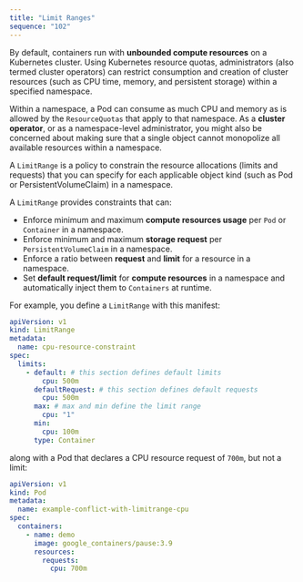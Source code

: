 ```yaml
---
title: "Limit Ranges"
sequence: "102"
---
```


By default, containers run with **unbounded compute resources** on a Kubernetes cluster.
Using Kubernetes resource quotas,
administrators (also termed cluster operators) can restrict consumption and creation of cluster resources
(such as CPU time, memory, and persistent storage) within a specified namespace.

Within a namespace, a Pod can consume as much CPU and memory as is allowed by the `ResourceQuotas`
that apply to that namespace.
As a **cluster operator**, or as a namespace-level administrator,
you might also be concerned about making sure that a single object
cannot monopolize all available resources within a namespace.

A `LimitRange` is a policy to constrain the resource allocations (limits and requests)
that you can specify for each applicable object kind (such as Pod or PersistentVolumeClaim) in a namespace.

A `LimitRange` provides constraints that can:

- Enforce minimum and maximum **compute resources usage** per `Pod` or `Container` in a namespace.
- Enforce minimum and maximum **storage request** per `PersistentVolumeClaim` in a namespace.
- Enforce a ratio between **request** and **limit** for a resource in a namespace.
- Set **default request/limit** for **compute resources** in a namespace and automatically inject them to `Containers` at runtime.

For example, you define a `LimitRange` with this manifest:

```yaml
apiVersion: v1
kind: LimitRange
metadata:
  name: cpu-resource-constraint
spec:
  limits:
    - default: # this section defines default limits
        cpu: 500m
      defaultRequest: # this section defines default requests
        cpu: 500m
      max: # max and min define the limit range
        cpu: "1"
      min:
        cpu: 100m
      type: Container
```

along with a Pod that declares a CPU resource request of `700m`, but not a limit:

```yaml
apiVersion: v1
kind: Pod
metadata:
  name: example-conflict-with-limitrange-cpu
spec:
  containers:
    - name: demo
      image: google_containers/pause:3.9
      resources:
        requests:
          cpu: 700m
```

